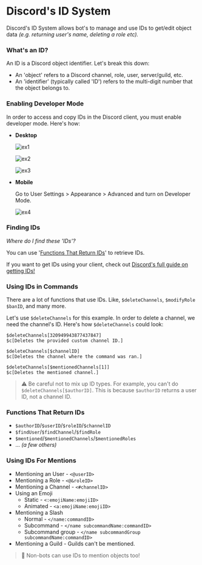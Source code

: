 # Discord's ID System
Discord's ID System allows bot's to manage and use IDs to get/edit object data *(e.g. returning user's name, deleting a role etc).*

### What's an ID?
An ID is a Discord object identifier. Let's break this down:
- An 'object' refers to a Discord channel, role, user, server/guild, etc.
- An 'identifier' (typically called 'ID') refers to the multi-digit number that the object belongs to.

### Enabling Developer Mode
In order to access and copy IDs in the Discord client, you must enable developer mode. Here's how:

- **Desktop**

    ![ex1](https://user-images.githubusercontent.com/116581988/199096924-0aff5394-5b58-4c16-b9fd-fe744dd48669.png)

    ![ex2](https://user-images.githubusercontent.com/116581988/199097049-49fd06e2-29e9-40a6-900f-009c3b5897db.png)

    ![ex3](https://user-images.githubusercontent.com/116581988/199097113-91a52937-af03-430b-a58e-d1b561b1debb.png)

- **Mobile**

   Go to User Settings > Appearance > Advanced and turn on Developer Mode.

   ![ex4](https://user-images.githubusercontent.com/116581988/199097168-e304e814-53ba-4015-a7a4-4b5ff72bf7f4.png)

### Finding IDs
*Where do I find these 'IDs'?*

You can use '[Functions That Return IDs](#functions-that-return-ids)' to retrieve IDs.

If you want to get IDs using your client, check out [Discord's full guide on getting IDs!](https://support.discord.com/hc/en-us/articles/206346498-Where-can-I-find-my-User-Server-Message-ID-)

### Using IDs in Commands

There are a lot of functions that use IDs. Like, `$deleteChannels`, `$modifyRole` `$banID`, and many more.

Let's use `$deleteChannels` for this example. In order to delete a channel, we need the channel's ID. Here's how `$deleteChannels` could look:
```
$deleteChannels[320949943877437847]
$c[Deletes the provided custom channel ID.]

$deleteChannels[$channelID]
$c[Deletes the channel where the command was ran.]

$deleteChannels[$mentionedChannels[1]]
$c[Deletes the mentioned channel.]
```

> ⚠️ Be careful not to mix up ID types. For example, you can't do `$deleteChannels[$authorID]`. This is because `$authorID` returns a user ID, not a channel ID.

### Functions That Return IDs
- `$authorID`/`$userID`/`$roleID`/`$channelID`
- `$findUser`/`$findChannel`/`$findRole`
- `$mentioned`/`$mentionedChannels`/`$mentionedRoles`
- ... *(a few others)*

### Using IDs For Mentions
- Mentioning an User - `<@userID>`
- Mentioning a Role - `<@&roleID>`
- Mentioning a Channel - `<#channelID>`
- Using an Emoji
    - Static - `<:emojiName:emojiID>`
    - Animated - `<a:emojiName:emojiID>`
- Mentioning a Slash
    - Normal - `</name:commandID>`
    - Subcommand - `</name subcommandName:commandID>`
    - Subcommand group - `</name subcommandGroup subcommandName:commandID>`
- Mentioning a Guild - Guilds can't be mentioned. 

> 📝 Non-bots can use IDs to mention objects too!
